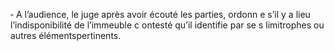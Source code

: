 ‐ A l’audience, le juge après avoir écouté les parties, ordonn e s’il y a lieu l’indisponibilité de l’immeuble c ontesté qu’il identifie par se s limitrophes ou autres élémentspertinents.